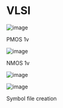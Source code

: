 # VLSI

![image](https://github.com/user-attachments/assets/cb939de9-c319-47c3-834d-3db1ffa959ae)

PMOS 1v

![image](https://github.com/user-attachments/assets/a9958853-7936-4fc2-b331-258821e6b315)

NMOS 1v

![image](https://github.com/user-attachments/assets/c6094ae3-2be2-44c7-bfcd-75bf507ab0b9)


![image](https://github.com/user-attachments/assets/85c32221-b070-4c85-ba1a-1e62cd3b518b)

Symbol file creation
